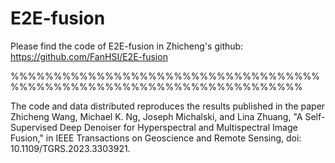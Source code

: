 # E2E-fusion
Please find the code of E2E-fusion in Zhicheng's github: https://github.com/FanHSI/E2E-fusion


%%%%%%%%%%%%%%%%%%%%%%%%%%%%%%%%%%%%%%%%%%%%%%%%%%%%%%%%%%%%%%%%%%%%%%


The code and data distributed reproduces the results published in the paper
Zhicheng Wang, Michael K. Ng, Joseph Michalski, and Lina Zhuang, "A Self-Supervised Deep Denoiser for Hyperspectral and Multispectral Image Fusion," in IEEE Transactions on Geoscience and Remote Sensing, doi: 10.1109/TGRS.2023.3303921.


 
